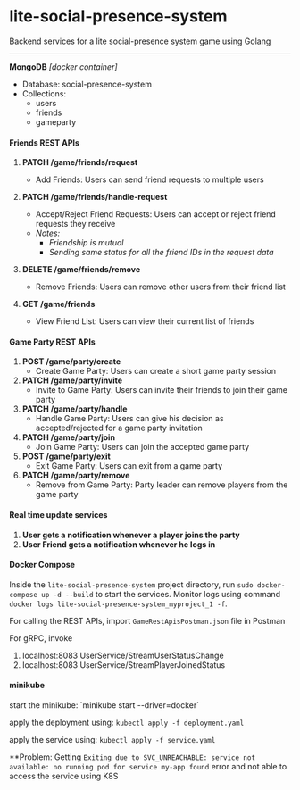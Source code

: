 # lite-social-presence-system
Backend services for a lite social-presence system game using Golang

<hr>

**MongoDB** <i>[docker container]</i> 
   - Database: social-presence-system
   - Collections:
      -  users
      -  friends
      -  gameparty

<h4>Friends REST APIs</h4>

1. **PATCH /game/friends/request**
   - Add Friends: Users can send friend requests to multiple users

2. **PATCH /game/friends/handle-request**
   - Accept/Reject Friend Requests: Users can accept or reject friend requests they receive
   - <i>Notes:
       - Friendship is mutual
       - Sending same status for all the friend IDs in the request data</i>

3. **DELETE /game/friends/remove**
   - Remove Friends: Users can remove other users from their friend list

5. **GET /game/friends**
   - View Friend List: Users can view their current list of friends

<h4>Game Party REST APIs</h4>

1. **POST /game/party/create**
   - Create Game Party: Users can create a short game party session
2. **PATCH /game/party/invite**
   - Invite to Game Party: Users can invite their friends to join their game party
3. **PATCH /game/party/handle**
   - Handle Game Party: Users can give his decision as accepted/rejected for a game party invitation
4. **PATCH /game/party/join**
   - Join Game Party: Users can join the accepted game party
5. **POST /game/party/exit**
   - Exit Game Party: Users can exit from a game party
6. **PATCH /game/party/remove**
   - Remove from Game Party: Party leader can remove players from the game party

<h4>Real time update services</h4>

1. **User gets a notification whenever a player joins the party**
2. **User Friend gets a notification whenever he logs in**

<h4> Docker Compose</h4>

Inside the `lite-social-presence-system` project directory, 
run `sudo docker-compose up -d --build` to start the services.
Monitor logs using command `docker logs lite-social-presence-system_myproject_1 -f`.

For calling the REST APIs, import `GameRestApisPostman.json` file in Postman

For gRPC, invoke
1. localhost:8083
   UserService/StreamUserStatusChange
2. localhost:8083
   UserService/StreamPlayerJoinedStatus

<h4>minikube</h4>
start the minikube: `minikube start --driver=docker`

apply the deployment using: `kubectl apply -f deployment.yaml`

apply the service using: `kubectl apply -f service.yaml`

**Problem: Getting `Exiting due to SVC_UNREACHABLE: service not available: no running pod for service my-app found` error and not able to access the service using K8S

